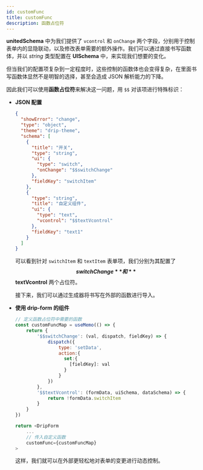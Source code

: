 ```yaml
---
id: customFunc
title: customFunc
description: 函数占位符
---
```


**unitedSchema** 中为我们提供了 `vcontrol` 和 `onChange` 两个字段，分别用于控制表单内的显隐联动，以及修改表单需要的额外操作。我们可以通过直接书写函数体，并以 _string_ 类型配置在 **UISchema** 中，来实现我们想要的变化。

但当我们的配置项复杂到一定程度时，这些控制的函数体也会变得复杂，在里面书写函数体显然不是明智的选择，甚至会造成 JSON 解析能力的下降。

因此我们可以使用**函数占位符**来解决这一问题，用 `$$` 对该项进行特殊标识：

- **JSON 配置**

  ```json title="unitedSchema.json" {7,11}
  {
    "showError": "change",
    "type": "object",
    "theme": "drip-theme",
    "schema": [
      {
        "title": "开关",
        "type": "string",
        "ui": {
          "type": "switch",
          "onChange": "$$switchChange"
        },
        "fieldKey": "switchItem"
      },
      {
        "type": "string",
        "title": "自定义组件",
        "ui": {
          "type": "text",
          "vcontrol": "$$textVcontrol"
        },
        "fieldKey": "text1"
      }
    ]
  }
  ```

  可以看到针对 `switchItem` 和 `textItem` 表单项，我们分别为其配置了 **$$switchChange** 和 **$$textVcontrol** 两个占位符。

  接下来，我们可以通过生成器将书写在外部的函数进行导入。

- **使用 drip-form 的组件**

  ```javascript title="Form.jsx" {4,10}
  // 定义函数占位符中需要的函数
  const customFuncMap = useMemo(() => {
      return {
          '$$switchChange': (val, dispatch, fieldKey) => {
              dispatch({
                  type: 'setData',
                  action:{
                    set:{
                      [fieldKey]: val
                    }
                  }
              })
          },
          '$$textVcontrol': (formData, uiSchema, dataSchema) => {
              return !formData.switchItem
          }
      }
  })

  return <DripForm
      ...
      // 传入自定义函数
      customFunc={customFuncMap}
  >
  ```

  这样，我们就可以在外部更轻松地对表单的变更进行动态控制。